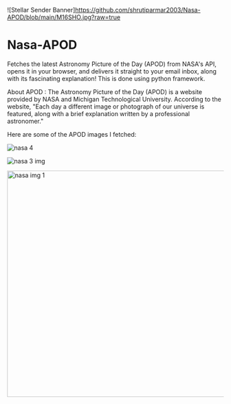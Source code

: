 ![Stellar Sender Banner]https://github.com/shrutiparmar2003/Nasa-APOD/blob/main/M16SHO.jpg?raw=true

# Nasa-APOD
Fetches the latest Astronomy Picture of the Day (APOD) from NASA's API, opens it in your browser, and delivers it straight to your email inbox, along with its fascinating explanation! This is done using python framework.

About APOD : 
The Astronomy Picture of the Day (APOD) is a website provided by NASA and Michigan Technological University. According to the website, "Each day a different image or photograph of our universe is featured, along with a brief explanation written by a professional astronomer."

Here are some of the APOD images I fetched:

![nasa 4](https://github.com/shrutiparmar2003/Nasa-APOD/assets/145827392/b670bd06-3240-4931-b8f6-5b172e7fb083)

![nasa 3 img](https://github.com/shrutiparmar2003/Nasa-APOD/assets/145827392/8858622e-7543-4a81-a1dd-67a25fe36dfa)

<img width="527" alt="nasa img 1" src="https://github.com/shrutiparmar2003/Nasa-APOD/assets/145827392/3782eec7-35f3-4cf3-aec7-dc2edca1ffc0">

